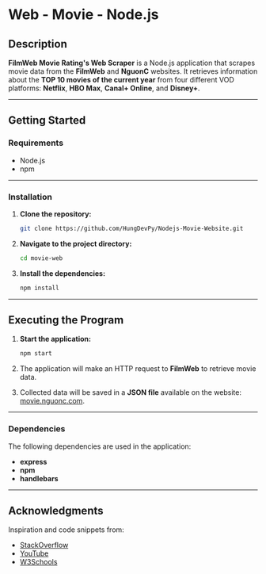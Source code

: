 
# Web - Movie - Node.js  

## Description  
**FilmWeb Movie Rating's Web Scraper** is a Node.js application that scrapes movie data from the **FilmWeb** and **NguonC** websites. It retrieves information about the **TOP 10 movies of the current year** from four different VOD platforms: **Netflix**, **HBO Max**, **Canal+ Online**, and **Disney+**.

---

## Getting Started  

### Requirements  
- Node.js  
- npm  

---

### Installation  
1. **Clone the repository:**  
   ```bash
   git clone https://github.com/HungDevPy/Nodejs-Movie-Website.git
   ```  

2. **Navigate to the project directory:**  
   ```bash
   cd movie-web
   ```  

3. **Install the dependencies:**  
   ```bash
   npm install
   ```  

---

## Executing the Program  

1. **Start the application:**  
   ```bash
   npm start
   ```  

2. The application will make an HTTP request to **FilmWeb** to retrieve movie data.  
3. Collected data will be saved in a **JSON file** available on the website: [movie.nguonc.com](https://movie.nguonc.com).  

---

### Dependencies  
The following dependencies are used in the application:  
- **express**  
- **npm**  
- **handlebars**  

---

## Acknowledgments  
Inspiration and code snippets from:  
- [StackOverflow](https://stackoverflow.com/)  
- [YouTube](https://www.youtube.com/)  
- [W3Schools](https://www.w3schools.com/)  
